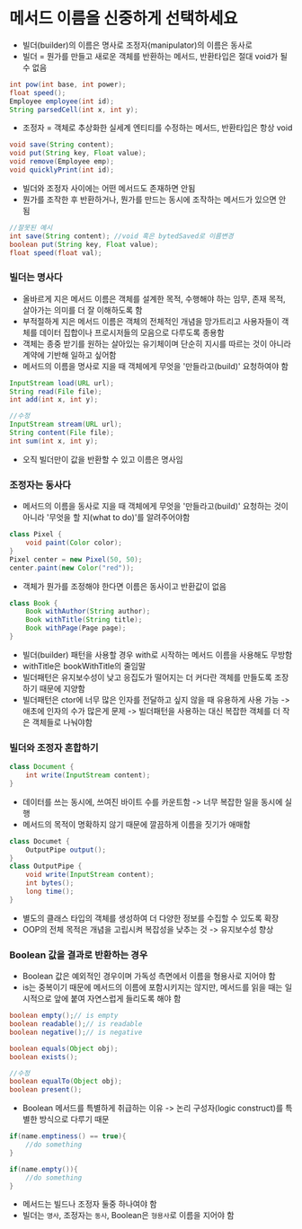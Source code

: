 # 메서드 이름을 신중하게 선택하세요
- 빌더(builder)의 이름은 명사로 조정자(manipulator)의 이름은 동사로
- 빌더 = 뭔가를 만들고 새로운 객체를 반환하는 메서드, 반환타입은 절대 void가 될 수 없음

```java
int pow(int base, int power);
float speed();
Employee employee(int id);
String parsedCell(int x, int y);
```

- 조정자 = 객체로 추상화한 실세계 엔티티를 수정하는 메서드, 반환타입은 항상 void

```java
void save(String content);
void put(String key, Float value);
void remove(Employee emp);
void quicklyPrint(int id);
```

- 빌더와 조정자 사이에는 어떤 메서드도 존재하면 안됨
- 뭔가를 조작한 후 반환하거나, 뭔가를 만드는 동시에 조작하는 메서드가 있으면 안됨

```java
//잘못된 예시
int save(String content); //void 혹은 bytedSaved로 이름변경
boolean put(String key, Float value);
float speed(float val);
```

### 빌더는 명사다
- 올바르게 지은 메서드 이름은 객체를 설계한 목적, 수행해야 하는 임무, 존재 목적, 살아가는 의미를 더 잘 이해하도록 함
- 부적절하게 지은 메서드 이름은 객체의 전체적인 개념을 망가트리고 사용자들이 객체를 데이터 집합이나 프로시저들의 모음으로 다루도록 종용함
- 객체는 종중 받기를 원하는 살아있는 유기체이며 단순히 지시를 따르는 것이 아니라 계약에 기반해 일하고 싶어함
- 메서드의 이름을 명사로 지을 때 객체에게 무엇을 '만들라고(build)' 요청하여야 함

```java
InputStream load(URL url);
String read(File file);
int add(int x, int y);

//수정
InputStream stream(URL url);
String content(File file);
int sum(int x, int y);
```

- 오직 빌더만이 값을 반환할 수 있고 이름은 명사임

### 조정자는 동사다
- 메서드의 이름을 동사로 지을 때 객체에게 무엇을 '만들라고(build)' 요청하는 것이 아니라 '무엇을 할 지(what to do)'를 알려주어야함

```java
class Pixel {
    void paint(Color color);
}
Pixel center = new Pixel(50, 50);
center.paint(new Color("red"));
```

- 객체가 뭔가를 조정해야 한다면 이름은 동사이고 반환값이 없음

```java
class Book {
    Book withAuthor(String author);
    Book withTitle(String title);
    Book withPage(Page page);
}
```

- 빌더(builder) 패턴을 사용할 경우 with로 시작하는 메서드 이름을 사용해도 무방함
- withTitle은 bookWithTitle의 줄임말
- 빌더패턴은 유지보수성이 낮고 응집도가 떨어지는 더 커다란 객체를 만들도록 조장하기 때문에 지양함
- 빌더패턴은 ctor에 너무 많은 인자를 전달하고 싶지 않을 때 유용하게 사용 가능 -> 애초에 인자의 수가 많은게 문제 -> 빌더패턴을 사용하는 대신 복잡한 객체를 더 작은 객체들로 나눠야함

### 빌더와 조정자 혼합하기

```java
class Document {
    int write(InputStream content);
}
```

- 데이터를 쓰는 동시에, 쓰여진 바이트 수를 카운트함 -> 너무 복잡한 일을 동시에 실행
- 메서드의 목적이 명확하지 않기 때문에 깔끔하게 이름을 짓기가 애매함

```java
class Documet {
    OutputPipe output();
}
class OutputPipe {
    void write(InputStream content);
    int bytes();
    long time();
}
```

- 별도의 클래스 타입의 객체를 생성하여 더 다양한 정보를 수집할 수 있도록 확장
- OOP의 전체 목적은 개념을 고립시켜 복잡성을 낮추는 것 -> 유지보수성 향상

### Boolean 값을 결과로 반환하는 경우
- Boolean 값은 예외적인 경우이며 가독성 측면에서 이름을 형용사로 지어야 함
- is는 중복이기 때문에 메서드의 이름에 포함시키지는 않지만, 메서드를 읽을 때는 일시적으로 앞에 붙여 자연스럽게 들리도록 해야 함

```java
boolean empty();// is empty
boolean readable();// is readable
boolean negative();// is negative
```

```java
boolean equals(Object obj);
boolean exists();

//수정
boolean equalTo(Object obj);
boolean present();
```

- Boolean 메서드를 특별하게 취급하는 이유 -> 논리 구성자(logic construct)를 특별한 방식으로 다루기 때문

```java
if(name.emptiness() == true){
    //do something
}

if(name.empty()){
    //do something
}
```

- 메서드는 빌드나 조정자 둘중 하나여야 함
- 빌더는 `명사`, 조정자는 `동사`, Boolean은 `형용사`로 이름을 지어야 함